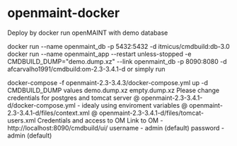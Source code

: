 # openmaint-docker

Deploy by docker run
openMAINT with demo database

docker run --name openmaint_db -p 5432:5432 -d itmicus/cmdbuild:db-3.0
docker run --name openmaint_app --restart unless-stopped -e CMDBUILD_DUMP="demo.dump.xz" --link openmaint_db  -p 8090:8080 -d afcarvalho1991/cmdbuild:om-2.3-3.4.1-d
or simply run

docker-compose -f openmaint-2.3-3.4.3/docker-compose.yml up -d
CMDBUILD_DUMP values
demo.dump.xz
empty.dump.xz
Please change credentials for postgres and tomcat server
@ openmaint-2.3-3.4.1-d/docker-compose.yml - idealy using enviroment variables
@ openmaint-2.3-3.4.1-d/files/context.xml
@ openmaint-2.3-3.4.1-d/files/tomcat-users.xml
Credentials and access to OM
Link to OM - http://localhost:8090/cmdbuild/ui/
username - admin (default)
password - admin (default)

